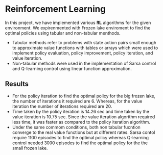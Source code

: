 # Reinforcement Learning 
In this project, we have implemented various **RL** algorithms for the given environment. We expirenmented with Frozen lake enviroment to find the optimal policies using tabular and non-tabular menthods. 


* Tabular methods refer to problems with state action pairs small enough to approximate value functions with tables or arrays which were used to implement policy evaluation, policy improvement, policy iteration, and value iteration. 
* Non-tabular methods were used in the implementation of Sarsa control and Q-learning control using linear function approximation.

## Results
* For the policy iteration to find the optimal policy for the big frozen lake, the number of iterations it required are 6. Whereas, for the value iteration the number of iterations required are 20. 
* Time taken by the policy iteration is 14.26 sec and time taken by the value iteration is 10.75 sec. Since the value iteration algorithm required less time, it was faster as compared to the policy iteration algorithm.
* Under the same commom conditions, both non tabular fucntion converge to the real value functions but at different rates. Sarsa contol require 1100 episodes to find the optimal policy whereas Q-learning control needed 3000 episodes to find the optimal policy for the the small frozen lake. 
